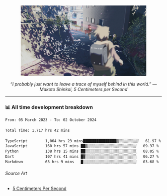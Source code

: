 <p align="center"><img src="asset/header.jpg" width="80%"/></p>
<p align="center"><i>“I probably just want to leave a trace of myself behind in this world.” ― Makoto Shinkai, 5 Centimeters per Second</i></p>

---
<!--
<details>
  <summary>📃 My Resume</summary>

### Education

- 📖 **Computer Science**\
📆 10/2021 - present\
📍 **Thang Long University** - Hoang Mai, Hanoi, Vietnam

### Experience

<img align="right" src="https://img.shields.io/badge/Figma-F24E1E?style=flat&logo=figma&logoColor=white"/>
<img align="right" src="https://img.shields.io/badge/node.js-6DA55F?style=flat&logo=node.js&logoColor=white"/>
<img align="right" src="https://img.shields.io/badge/Next.js-black?style=flat&logo=next.js&logoColor=white"/>
<img align="right" src="https://img.shields.io/badge/TypeScript-007ACC?style=flat&logo=typescript&logoColor=white"/>


- 👨‍💻 **Frontend Web Intern**\
📆 07/2023 - present\
📍 **MQ ICT Solutions** - Hoang Mai, Hanoi, Vietnam
</details> 
-->

### 📊 All time development breakdown

<!--START_SECTION:waka-->

```txt
From: 05 March 2023 - To: 02 October 2024

Total Time: 1,717 hrs 42 mins

TypeScript        1,064 hrs 23 mins███████████████▒░░░░░░░░░   61.97 %
JavaScript        160 hrs 57 mins ██▒░░░░░░░░░░░░░░░░░░░░░░   09.37 %
Python            138 hrs 15 mins ██░░░░░░░░░░░░░░░░░░░░░░░   08.05 %
Dart              107 hrs 41 mins █▓░░░░░░░░░░░░░░░░░░░░░░░   06.27 %
Markdown          63 hrs 9 mins   █░░░░░░░░░░░░░░░░░░░░░░░░   03.68 %
```

<!--END_SECTION:waka-->

###### Source Art

-  [5 Centimeters Per Second](https://wallhaven.cc/w/nrowq1)

